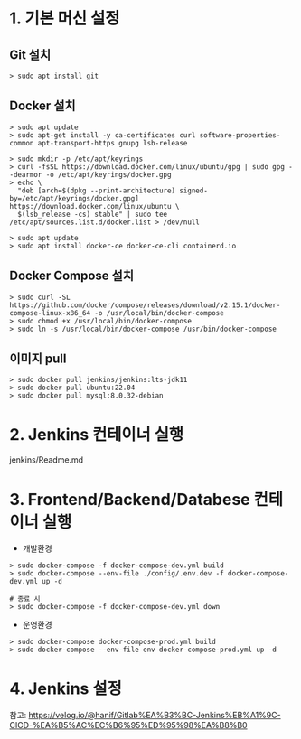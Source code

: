 # 1. 기본 머신 설정

## Git 설치
```
> sudo apt install git
```

## Docker 설치
```
> sudo apt update
> sudo apt-get install -y ca-certificates curl software-properties-common apt-transport-https gnupg lsb-release

> sudo mkdir -p /etc/apt/keyrings
> curl -fsSL https://download.docker.com/linux/ubuntu/gpg | sudo gpg --dearmor -o /etc/apt/keyrings/docker.gpg
> echo \
  "deb [arch=$(dpkg --print-architecture) signed-by=/etc/apt/keyrings/docker.gpg] https://download.docker.com/linux/ubuntu \
  $(lsb_release -cs) stable" | sudo tee /etc/apt/sources.list.d/docker.list > /dev/null

> sudo apt update
> sudo apt install docker-ce docker-ce-cli containerd.io
```

## Docker Compose 설치
```
> sudo curl -SL https://github.com/docker/compose/releases/download/v2.15.1/docker-compose-linux-x86_64 -o /usr/local/bin/docker-compose
> sudo chmod +x /usr/local/bin/docker-compose
> sudo ln -s /usr/local/bin/docker-compose /usr/bin/docker-compose
```

## 이미지 pull
```
> sudo docker pull jenkins/jenkins:lts-jdk11
> sudo docker pull ubuntu:22.04
> sudo docker pull mysql:8.0.32-debian
```

# 2. Jenkins 컨테이너 실행

jenkins/Readme.md

# 3. Frontend/Backend/Databese 컨테이너 실행
- 개발환경
```
> sudo docker-compose -f docker-compose-dev.yml build
> sudo docker-compose --env-file ./config/.env.dev -f docker-compose-dev.yml up -d

# 종료 시
> sudo docker-compose -f docker-compose-dev.yml down
```
- 운영환경
```
> sudo docker-compose docker-compose-prod.yml build
> sudo docker-compose --env-file env docker-compose-prod.yml up -d
```

# 4. Jenkins 설정

참고: https://velog.io/@hanif/Gitlab%EA%B3%BC-Jenkins%EB%A1%9C-CICD-%EA%B5%AC%EC%B6%95%ED%95%98%EA%B8%B0
